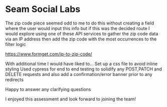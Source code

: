 # Seam Social Labs

The zip code piece seemed odd to me to do this without creating a field where the user would input this info but if this was the decided route I would explore using one of these API services to gather the zip code data via an IP address then add the zip code with the most occurrences to the filter logic

https://www.formget.com/ip-to-zip-code/

With additional time I would have liked to...
Set up a css file to avoid inline styling
Used cypress for end to end testing to solidify any POST,PATCH and DELETE requests and also add a confirmation/error banner prior to any redirects

Happy to answer any clarifying questions

I enjoyed this assessment and look forward to joining the team!
